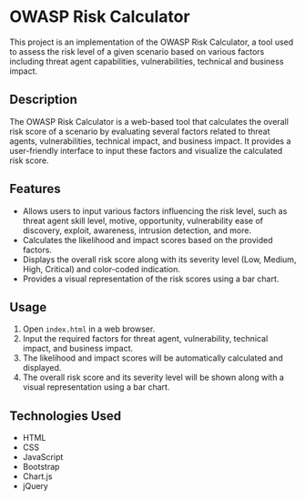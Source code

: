 # OWASP Risk Calculator

This project is an implementation of the OWASP Risk Calculator, a tool used to assess the risk level of a given scenario based on various factors including threat agent capabilities, vulnerabilities, technical and business impact.

## Description

The OWASP Risk Calculator is a web-based tool that calculates the overall risk score of a scenario by evaluating several factors related to threat agents, vulnerabilities, technical impact, and business impact. It provides a user-friendly interface to input these factors and visualize the calculated risk score.

## Features

- Allows users to input various factors influencing the risk level, such as threat agent skill level, motive, opportunity, vulnerability ease of discovery, exploit, awareness, intrusion detection, and more.
- Calculates the likelihood and impact scores based on the provided factors.
- Displays the overall risk score along with its severity level (Low, Medium, High, Critical) and color-coded indication.
- Provides a visual representation of the risk scores using a bar chart.


## Usage

1. Open `index.html` in a web browser.
2. Input the required factors for threat agent, vulnerability, technical impact, and business impact.
3. The likelihood and impact scores will be automatically calculated and displayed.
4. The overall risk score and its severity level will be shown along with a visual representation using a bar chart.

## Technologies Used

- HTML
- CSS
- JavaScript
- Bootstrap
- Chart.js
- jQuery


